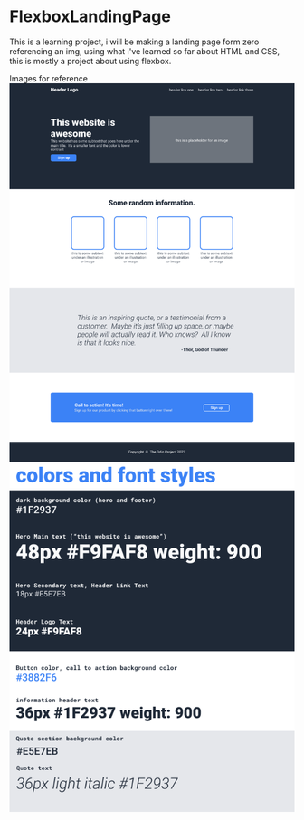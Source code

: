# FlexboxLandingPage
This is a learning project, i will be making a landing page form zero referencing an img, using what i've learned so far about HTML and CSS, this is mostly a project about using flexbox.

Images for reference
![guidelines](./imgs/01.png)
![guidelinesfonts](./imgs/02.png)